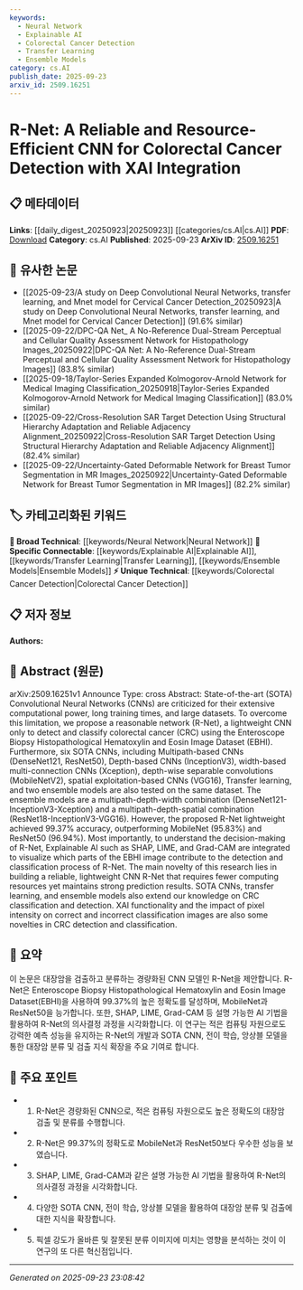 ```yaml
---
keywords:
  - Neural Network
  - Explainable AI
  - Colorectal Cancer Detection
  - Transfer Learning
  - Ensemble Models
category: cs.AI
publish_date: 2025-09-23
arxiv_id: 2509.16251
---
```


<!-- KEYWORD_LINKING_METADATA:
{
  "processed_timestamp": "2025-09-23T23:08:42.601125",
  "vocabulary_version": "1.0",
  "selected_keywords": [
    "Neural Network",
    "Explainable AI",
    "Colorectal Cancer Detection",
    "Transfer Learning",
    "Ensemble Models"
  ],
  "rejected_keywords": [],
  "similarity_scores": {
    "Neural Network": 0.85,
    "Explainable AI": 0.82,
    "Colorectal Cancer Detection": 0.78,
    "Transfer Learning": 0.8,
    "Ensemble Models": 0.79
  },
  "extraction_method": "AI_prompt_based",
  "budget_applied": true,
  "candidates_json": {
    "candidates": [
      {
        "surface": "Convolutional Neural Networks",
        "canonical": "Neural Network",
        "aliases": [
          "CNN",
          "Convolutional Networks"
        ],
        "category": "broad_technical",
        "rationale": "CNNs are a foundational concept in computer vision and deep learning, linking to many related technologies.",
        "novelty_score": 0.45,
        "connectivity_score": 0.88,
        "specificity_score": 0.7,
        "link_intent_score": 0.85
      },
      {
        "surface": "Explainable AI",
        "canonical": "Explainable AI",
        "aliases": [
          "XAI"
        ],
        "category": "specific_connectable",
        "rationale": "XAI is crucial for understanding model decisions, especially in medical applications like cancer detection.",
        "novelty_score": 0.68,
        "connectivity_score": 0.75,
        "specificity_score": 0.8,
        "link_intent_score": 0.82
      },
      {
        "surface": "Colorectal Cancer Detection",
        "canonical": "Colorectal Cancer Detection",
        "aliases": [
          "CRC Detection"
        ],
        "category": "unique_technical",
        "rationale": "This is a specific application of CNNs in healthcare, providing a unique link to medical imaging.",
        "novelty_score": 0.72,
        "connectivity_score": 0.65,
        "specificity_score": 0.85,
        "link_intent_score": 0.78
      },
      {
        "surface": "Transfer Learning",
        "canonical": "Transfer Learning",
        "aliases": [],
        "category": "specific_connectable",
        "rationale": "Transfer learning is a key technique for improving model performance with limited data.",
        "novelty_score": 0.55,
        "connectivity_score": 0.79,
        "specificity_score": 0.78,
        "link_intent_score": 0.8
      },
      {
        "surface": "Ensemble Models",
        "canonical": "Ensemble Models",
        "aliases": [],
        "category": "specific_connectable",
        "rationale": "Ensemble models enhance prediction accuracy by combining multiple models, relevant for CRC detection.",
        "novelty_score": 0.6,
        "connectivity_score": 0.77,
        "specificity_score": 0.76,
        "link_intent_score": 0.79
      }
    ],
    "ban_list_suggestions": [
      "State-of-the-art",
      "Lightweight CNN"
    ]
  },
  "decisions": [
    {
      "candidate_surface": "Convolutional Neural Networks",
      "resolved_canonical": "Neural Network",
      "decision": "linked",
      "scores": {
        "novelty": 0.45,
        "connectivity": 0.88,
        "specificity": 0.7,
        "link_intent": 0.85
      }
    },
    {
      "candidate_surface": "Explainable AI",
      "resolved_canonical": "Explainable AI",
      "decision": "linked",
      "scores": {
        "novelty": 0.68,
        "connectivity": 0.75,
        "specificity": 0.8,
        "link_intent": 0.82
      }
    },
    {
      "candidate_surface": "Colorectal Cancer Detection",
      "resolved_canonical": "Colorectal Cancer Detection",
      "decision": "linked",
      "scores": {
        "novelty": 0.72,
        "connectivity": 0.65,
        "specificity": 0.85,
        "link_intent": 0.78
      }
    },
    {
      "candidate_surface": "Transfer Learning",
      "resolved_canonical": "Transfer Learning",
      "decision": "linked",
      "scores": {
        "novelty": 0.55,
        "connectivity": 0.79,
        "specificity": 0.78,
        "link_intent": 0.8
      }
    },
    {
      "candidate_surface": "Ensemble Models",
      "resolved_canonical": "Ensemble Models",
      "decision": "linked",
      "scores": {
        "novelty": 0.6,
        "connectivity": 0.77,
        "specificity": 0.76,
        "link_intent": 0.79
      }
    }
  ]
}
-->

# R-Net: A Reliable and Resource-Efficient CNN for Colorectal Cancer Detection with XAI Integration

## 📋 메타데이터

**Links**: [[daily_digest_20250923|20250923]] [[categories/cs.AI|cs.AI]]
**PDF**: [Download](https://arxiv.org/pdf/2509.16251.pdf)
**Category**: cs.AI
**Published**: 2025-09-23
**ArXiv ID**: [2509.16251](https://arxiv.org/abs/2509.16251)

## 🔗 유사한 논문
- [[2025-09-23/A study on Deep Convolutional Neural Networks, transfer learning, and Mnet model for Cervical Cancer Detection_20250923|A study on Deep Convolutional Neural Networks, transfer learning, and Mnet model for Cervical Cancer Detection]] (91.6% similar)
- [[2025-09-22/DPC-QA Net_ A No-Reference Dual-Stream Perceptual and Cellular Quality Assessment Network for Histopathology Images_20250922|DPC-QA Net: A No-Reference Dual-Stream Perceptual and Cellular Quality Assessment Network for Histopathology Images]] (83.8% similar)
- [[2025-09-18/Taylor-Series Expanded Kolmogorov-Arnold Network for Medical Imaging Classification_20250918|Taylor-Series Expanded Kolmogorov-Arnold Network for Medical Imaging Classification]] (83.0% similar)
- [[2025-09-22/Cross-Resolution SAR Target Detection Using Structural Hierarchy Adaptation and Reliable Adjacency Alignment_20250922|Cross-Resolution SAR Target Detection Using Structural Hierarchy Adaptation and Reliable Adjacency Alignment]] (82.4% similar)
- [[2025-09-22/Uncertainty-Gated Deformable Network for Breast Tumor Segmentation in MR Images_20250922|Uncertainty-Gated Deformable Network for Breast Tumor Segmentation in MR Images]] (82.2% similar)

## 🏷️ 카테고리화된 키워드
**🧠 Broad Technical**: [[keywords/Neural Network|Neural Network]]
**🔗 Specific Connectable**: [[keywords/Explainable AI|Explainable AI]], [[keywords/Transfer Learning|Transfer Learning]], [[keywords/Ensemble Models|Ensemble Models]]
**⚡ Unique Technical**: [[keywords/Colorectal Cancer Detection|Colorectal Cancer Detection]]

## 📋 저자 정보

**Authors:** 

## 📄 Abstract (원문)

arXiv:2509.16251v1 Announce Type: cross 
Abstract: State-of-the-art (SOTA) Convolutional Neural Networks (CNNs) are criticized for their extensive computational power, long training times, and large datasets. To overcome this limitation, we propose a reasonable network (R-Net), a lightweight CNN only to detect and classify colorectal cancer (CRC) using the Enteroscope Biopsy Histopathological Hematoxylin and Eosin Image Dataset (EBHI). Furthermore, six SOTA CNNs, including Multipath-based CNNs (DenseNet121, ResNet50), Depth-based CNNs (InceptionV3), width-based multi-connection CNNs (Xception), depth-wise separable convolutions (MobileNetV2), spatial exploitation-based CNNs (VGG16), Transfer learning, and two ensemble models are also tested on the same dataset. The ensemble models are a multipath-depth-width combination (DenseNet121-InceptionV3-Xception) and a multipath-depth-spatial combination (ResNet18-InceptionV3-VGG16). However, the proposed R-Net lightweight achieved 99.37% accuracy, outperforming MobileNet (95.83%) and ResNet50 (96.94%). Most importantly, to understand the decision-making of R-Net, Explainable AI such as SHAP, LIME, and Grad-CAM are integrated to visualize which parts of the EBHI image contribute to the detection and classification process of R-Net. The main novelty of this research lies in building a reliable, lightweight CNN R-Net that requires fewer computing resources yet maintains strong prediction results. SOTA CNNs, transfer learning, and ensemble models also extend our knowledge on CRC classification and detection. XAI functionality and the impact of pixel intensity on correct and incorrect classification images are also some novelties in CRC detection and classification.

## 📝 요약

이 논문은 대장암을 검출하고 분류하는 경량화된 CNN 모델인 R-Net을 제안합니다. R-Net은 Enteroscope Biopsy Histopathological Hematoxylin and Eosin Image Dataset(EBHI)을 사용하여 99.37%의 높은 정확도를 달성하며, MobileNet과 ResNet50을 능가합니다. 또한, SHAP, LIME, Grad-CAM 등 설명 가능한 AI 기법을 활용하여 R-Net의 의사결정 과정을 시각화합니다. 이 연구는 적은 컴퓨팅 자원으로도 강력한 예측 성능을 유지하는 R-Net의 개발과 SOTA CNN, 전이 학습, 앙상블 모델을 통한 대장암 분류 및 검출 지식 확장을 주요 기여로 합니다.

## 🎯 주요 포인트

- 1. R-Net은 경량화된 CNN으로, 적은 컴퓨팅 자원으로도 높은 정확도의 대장암 검출 및 분류를 수행합니다.
- 2. R-Net은 99.37%의 정확도로 MobileNet과 ResNet50보다 우수한 성능을 보였습니다.
- 3. SHAP, LIME, Grad-CAM과 같은 설명 가능한 AI 기법을 활용하여 R-Net의 의사결정 과정을 시각화합니다.
- 4. 다양한 SOTA CNN, 전이 학습, 앙상블 모델을 활용하여 대장암 분류 및 검출에 대한 지식을 확장합니다.
- 5. 픽셀 강도가 올바른 및 잘못된 분류 이미지에 미치는 영향을 분석하는 것이 이 연구의 또 다른 혁신점입니다.


---

*Generated on 2025-09-23 23:08:42*